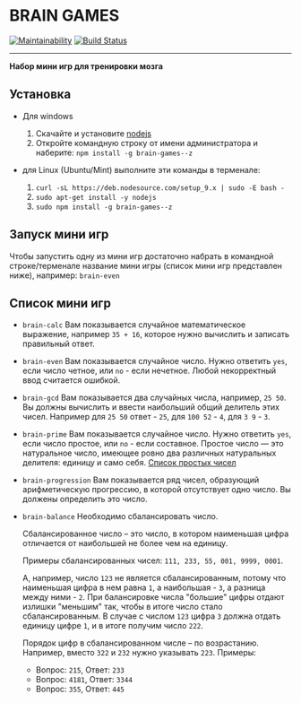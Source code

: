 # BRAIN GAMES
[![Maintainability](https://api.codeclimate.com/v1/badges/b7f99a404599ccd0e8c3/maintainability)](https://codeclimate.com/github/Haliont/brain-games/maintainability)
[![Build Status](https://travis-ci.org/Haliont/brain-games.svg?branch=master)](https://travis-ci.org/Haliont/brain-games)
***
**Набор мини игр для тренировки мозга**

## Установка
* Для windows
    1. Скачайте и установите [nodejs](https://nodejs.org/dist/v8.11.2/node-v8.11.2-x64.msi "Просто нажми на меня, чтобы скачать")
    1. Откройте командную строку от имени администратора и наберите:
         `npm install -g brain-games--z`

 * для Linux (Ubuntu/Mint) выполните эти команды в терменале:
    1. `curl -sL https://deb.nodesource.com/setup_9.x | sudo -E bash -`
    1. `sudo apt-get install -y nodejs`
    1. `sudo npm install -g brain-games--z`

## Запуск мини игр
Чтобы запустить одну из мини игр достаточно набрать в командной строке/терменале название мини игры (список мини игр представлен ниже), например: `brain-even`

## Cписок мини игр
* `brain-calc`
    Вам показывается случайное математическое выражение, например `35 + 16`, которое нужно вычислить и записать правильный ответ.
* `brain-even`
    Вам показывается случайное число. Нужно ответить `yes`, если число четное, или `no` - если нечетное. Любой некорректный ввод считается ошибкой.
* `brain-gcd`
    Вам показывается два случайных числа, например, `25 50`. Вы должны вычислить и ввести        наибольший общий делитель этих чисел. Например для `25 50` ответ - `25`, для `100 52` - `4`, для `3 9` - `3`.
* `brain-prime`
    Вам показывается случайное число. Нужно ответить `yes`, если число простое, или `no` - если составное.
    Простое число — это натуральное число, имеющее ровно два различных натуральных делителя: единицу и само себя.
    [Список простых чисел](https://ru.wikipedia.org/wiki/%D0%A1%D0%BF%D0%B8%D1%81%D0%BE%D0%BA_%D0%BF%D1%80%D0%BE%D1%81%D1%82%D1%8B%D1%85_%D1%87%D0%B8%D1%81%D0%B5%D0%BB)
* `brain-progression`
    Вам показывается ряд чисел, образующий арифметическую прогрессию, в которой отсутствует одно число. Вы должены определить это число.
* `brain-balance`
    Необходимо сбалансировать число.
    
    Сбалансированное число – это число, в котором наименьшая цифра отличается от наибольшей не более чем на единицу.
    
    Примеры сбалансированных чисел: `111, 233, 55, 001, 9999, 0001`.
    
    А, например, число `123` не является сбалансированным, потому что наименьшая цифра в нем равна `1`, а наибольшая - `3`, а разница между ними - `2`. При балансировке числа "большие" цифры отдают излишки "меньшим" так, чтобы в итоге число стало сбалансированным. В случае с числом `123` цифра `3` должна отдать единицу цифре `1`, и в итоге получим число `222`.
    
    Порядок цифр в сбалансированном числе – по возрастанию. Например, вместо `322` и `232` нужно указывать `223`.
    Примеры:
    * Вопрос: `215`, Ответ: `233`
    * Вопрос: `4181`, Ответ: `3344`
    * Вопрос: `355`, Ответ: `445`
